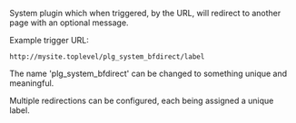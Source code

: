 System plugin which when triggered, by the URL, will redirect to another page with an optional message.

Example trigger URL:

`http://mysite.toplevel/plg_system_bfdirect/label`

The name 'plg_system_bfdirect' can be changed to something unique and meaningful.

Multiple redirections can be configured, each being assigned a unique label.
